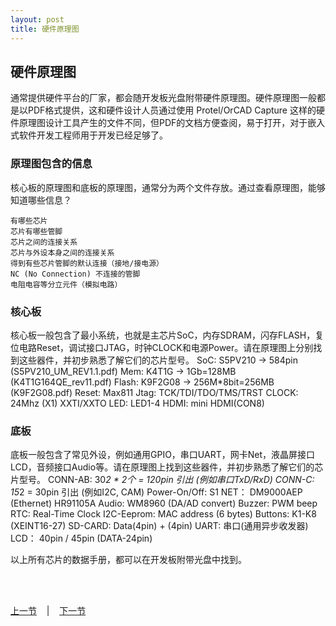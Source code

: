 ```yaml
---
layout: post
title: 硬件原理图
---
```


##  硬件原理图

通常提供硬件平台的厂家，都会随开发板光盘附带硬件原理图。硬件原理图一般都是以PDF格式提供，这和硬件设计人员通过使用 Protel/OrCAD Capture 这样的硬件原理图设计工具产生的文件不同，但PDF的文档方便查阅，易于打开，对于嵌入式软件开发工程师用于开发已经足够了。

### 原理图包含的信息
核心板的原理图和底板的原理图，通常分为两个文件存放。通过查看原理图，能够知道哪些信息？

	有哪些芯片
	芯片有哪些管脚
	芯片之间的连接关系
	芯片与外设本身之间的连接关系
	得到有些芯片管脚的默认连接（接地/接电源）
	NC (No Connection) 不连接的管脚
	电阻电容等分立元件（模拟电路）

### 核心板
核心板一般包含了最小系统，也就是主芯片SoC，内存SDRAM，闪存FLASH，复位电路Reset，调试接口JTAG，时钟CLOCK和电源Power。请在原理图上分别找到这些器件，并初步熟悉了解它们的芯片型号。
	SoC: 	S5PV210 -> 584pin	(S5PV210_UM_REV1.1.pdf)
	Mem:	K4T1G -> 1Gb=128MB (K4T1G164QE_rev11.pdf)
	Flash: 	K9F2G08 -> 256M*8bit=256MB (K9F2G08.pdf)
	Reset:	Max811
	Jtag:	TCK/TDI/TDO/TMS/TRST
	CLOCK:	24Mhz (X1) XXTI/XXTO
	LED:	LED1-4
	HDMI:	mini HDMI(CON8)

### 底板
底板一般包含了常见外设，例如通用GPIO，串口UART，网卡Net，液晶屏接口LCD，音频接口Audio等。请在原理图上找到这些器件，并初步熟悉了解它们的芯片型号。
	CONN-AB:	30*2 * 2个 = 120pin 引出 (例如串口TxD/RxD)
	CONN-C:		15*2 = 30pin 引出 (例如I2C, CAM)
	Power-On/Off: 	S1
	NET：		DM9000AEP (Ethernet) HR91105A
	Audio:		WM8960 (DA/AD convert)
	Buzzer:		PWM beep
	RTC:		Real-Time Clock
	I2C-Eeprom:	MAC address (6 bytes)
	Buttons:	K1-K8 (XEINT16-27)
	SD-CARD:	Data(4pin) + (4pin)
	UART:		串口(通用异步收发器)
	LCD：		40pin / 45pin (DATA-24pin)
	
以上所有芯片的数据手册，都可以在开发板附带光盘中找到。		

<br> <br> 
<div> <a href="chp1-1.html">上一节</a> &nbsp;&nbsp; | &nbsp;&nbsp; <a href="chp1-3.html">下一节</a> </div> <br> <br>